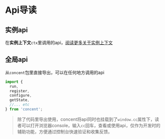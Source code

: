 # Api导读

## 实例api
在**实例上下文**`ctx`里调用的api，[阅读更多关于实例上下文](/guide//concept-ref-ctx)

## 全局api
从`concent`包里直接导出，可以在任何地方调用的api
```js
import {
  run,
  register,
  configure,
  getState,
  //... etc
} from 'concent';
```
> 除了代码里导出使用，concent将api同时也挂载到了`window.cc`属性下，读者可以打开浏览器console，输入`cc`回车，查看或使用api，仅作为开发时的辅助功能，方便通过控制台快速验证和收集反馈。
